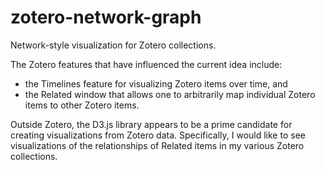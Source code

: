 zotero-network-graph
====================

Network-style visualization for Zotero collections.

The Zotero features that have influenced the current idea include:

- the Timelines feature for visualizing Zotero items over time, and
- the Related window that allows one to arbitrarily map individual Zotero items to other Zotero items.

Outside Zotero, the D3.js library appears to be a prime candidate for creating visualizations from Zotero data. Specifically, I would like to see visualizations of the relationships of Related items in my various Zotero collections.
